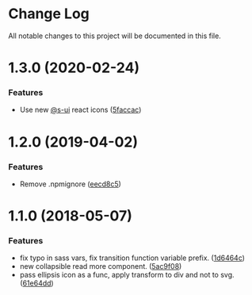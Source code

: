 # Change Log

All notable changes to this project will be documented in this file.

# 1.3.0 (2020-02-24)


### Features

* Use new [@s-ui](https://github.com/s-ui) react icons ([5faccac](https://github.com/SUI-Components/schibsted-spain-components/commit/5faccac4e79207118609867cc5a123bc6f051353))



# 1.2.0 (2019-04-02)


### Features

* Remove .npmignore ([eecd8c5](https://github.com/SUI-Components/schibsted-spain-components/commit/eecd8c5119ed4327216684f353d149cae8d5d600))



# 1.1.0 (2018-05-07)


### Features

* fix typo in sass vars, fix transition function variable prefix. ([1d6464c](https://github.com/SUI-Components/schibsted-spain-components/commit/1d6464c0ae09ceb50583a5b06f33b631bbb5ec29))
* new collapsible read more component. ([5ac9f08](https://github.com/SUI-Components/schibsted-spain-components/commit/5ac9f08d07466d29c77a6f6af77f2bd8ac1968b6))
* pass ellipsis icon as a func, apply transform to div and not to svg. ([61e64dd](https://github.com/SUI-Components/schibsted-spain-components/commit/61e64dd17a54b442c5bf908569effeb94ca0d929))



